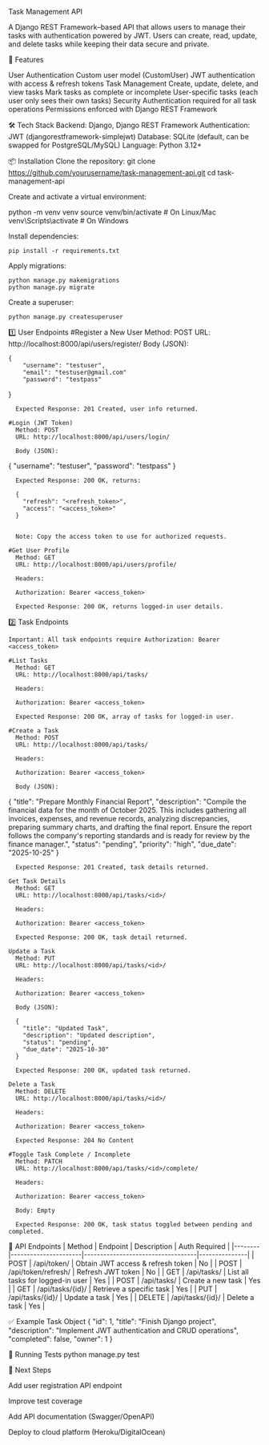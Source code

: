 Task Management API

A Django REST Framework–based API that allows users to manage their tasks with authentication powered by JWT. Users can create, read, update, and delete tasks while keeping their data secure and private.

🚀 Features

 User Authentication
 Custom user model (CustomUser)
 JWT authentication with access & refresh tokens
 Task Management
 Create, update, delete, and view tasks
 Mark tasks as complete or incomplete
 User-specific tasks (each user only sees their own tasks)
 Security
 Authentication required for all task operations
 Permissions enforced with Django REST Framework

🛠️ Tech Stack
Backend: Django, Django REST Framework
Authentication: JWT (djangorestframework-simplejwt)
Database: SQLite (default, can be swapped for PostgreSQL/MySQL)
Language: Python 3.12+

📦 Installation
Clone the repository:
git clone https://github.com/yourusername/task-management-api.git
cd task-management-api

Create and activate a virtual environment:

python -m venv venv
source venv/bin/activate   # On Linux/Mac
venv\Scripts\activate      # On Windows


Install dependencies:

    pip install -r requirements.txt


Apply migrations:

    python manage.py makemigrations
    python manage.py migrate

Create a superuser:

    python manage.py createsuperuser


1️⃣ User Endpoints
    #Register a New User
      Method: POST
      URL: http://localhost:8000/api/users/register/
      Body (JSON):

    {
        "username": "testuser",
        "email": "testuser@gmail.com"
        "password": "testpass"
}

      Expected Response: 201 Created, user info returned.

    #Login (JWT Token)
      Method: POST
      URL: http://localhost:8000/api/users/login/

      Body (JSON):

  {
    "username": "testuser",
    "password": "testpass"
  }

      Expected Response: 200 OK, returns:

      {
        "refresh": "<refresh_token>",
        "access": "<access_token>"
      }


      Note: Copy the access token to use for authorized requests.

    #Get User Profile
      Method: GET
      URL: http://localhost:8000/api/users/profile/

      Headers:

      Authorization: Bearer <access_token>

      Expected Response: 200 OK, returns logged-in user details.

2️⃣ Task Endpoints

    Important: All task endpoints require Authorization: Bearer <access_token>

    #List Tasks
      Method: GET
      URL: http://localhost:8000/api/tasks/

      Headers:

      Authorization: Bearer <access_token>

      Expected Response: 200 OK, array of tasks for logged-in user.

    #Create a Task
      Method: POST
      URL: http://localhost:8000/api/tasks/

      Headers:

      Authorization: Bearer <access_token>

      Body (JSON):

{
  "title": "Prepare Monthly Financial Report",
  "description": "Compile the financial data for the month of October 2025. This includes gathering all invoices, expenses, and revenue records, analyzing discrepancies, preparing summary charts, and drafting the final report. Ensure the report follows the company's reporting standards and is ready for review by the finance manager.",
  "status": "pending",
  "priority": "high",
  "due_date": "2025-10-25"
}


      Expected Response: 201 Created, task details returned.

    Get Task Details
      Method: GET
      URL: http://localhost:8000/api/tasks/<id>/

      Headers:

      Authorization: Bearer <access_token>

      Expected Response: 200 OK, task detail returned.

    Update a Task
      Method: PUT
      URL: http://localhost:8000/api/tasks/<id>/

      Headers:

      Authorization: Bearer <access_token>

      Body (JSON):

      {
        "title": "Updated Task",
        "description": "Updated description",
        "status": "pending",
        "due_date": "2025-10-30"
      }

      Expected Response: 200 OK, updated task returned.

    Delete a Task
      Method: DELETE
      URL: http://localhost:8000/api/tasks/<id>/

      Headers:

      Authorization: Bearer <access_token>

      Expected Response: 204 No Content

    #Toggle Task Complete / Incomplete
      Method: PATCH
      URL: http://localhost:8000/api/tasks/<id>/complete/

      Headers:

      Authorization: Bearer <access_token>

      Body: Empty

      Expected Response: 200 OK, task status toggled between pending and completed.

📌 API Endpoints
| Method | Endpoint              | Description                       | Auth Required |
|--------|----------------------|-----------------------------------|---------------|
| POST   | /api/token/           | Obtain JWT access & refresh token | No            |
| POST   | /api/token/refresh/   | Refresh JWT token                 | No            |
| GET    | /api/tasks/           | List all tasks for logged-in user | Yes           |
| POST   | /api/tasks/           | Create a new task                 | Yes           |
| GET    | /api/tasks/{id}/      | Retrieve a specific task          | Yes           |
| PUT    | /api/tasks/{id}/      | Update a task                     | Yes           |
| DELETE | /api/tasks/{id}/      | Delete a task                     | Yes           |

✅ Example Task Object
{
  "id": 1,
  "title": "Finish Django project",
  "description": "Implement JWT authentication and CRUD operations",
  "completed": false,
  "owner": 1
}

🧪 Running Tests
python manage.py test

📌 Next Steps

Add user registration API endpoint

Improve test coverage

Add API documentation (Swagger/OpenAPI)

Deploy to cloud platform (Heroku/DigitalOcean)